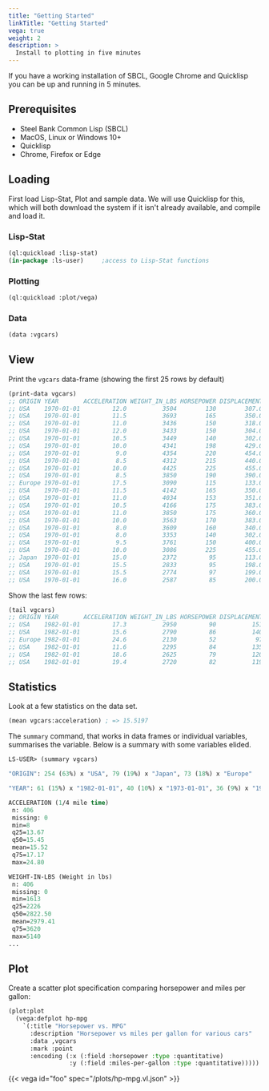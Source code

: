 ```yaml
---
title: "Getting Started"
linkTitle: "Getting Started"
vega: true
weight: 2
description: >
  Install to plotting in five minutes
---
```


If you have a working installation of SBCL, Google Chrome and
Quicklisp you can be up and running in 5 minutes.

## Prerequisites

- Steel Bank Common Lisp (SBCL)
- MacOS, Linux or Windows 10+
- Quicklisp
- Chrome, Firefox or Edge

## Loading

First load Lisp-Stat, Plot and sample data.  We will use Quicklisp for
this, which will both download the system if it isn't already
available, and compile and load it.

### Lisp-Stat

```lisp
(ql:quickload :lisp-stat)
(in-package :ls-user)     ;access to Lisp-Stat functions
```

### Plotting

```lisp
(ql:quickload :plot/vega)
```

### Data

```lisp
(data :vgcars)
```

## View

Print the `vgcars` data-frame (showing the first 25 rows by default)

```lisp
(print-data vgcars)
;; ORIGIN YEAR       ACCELERATION WEIGHT_IN_LBS HORSEPOWER DISPLACEMENT CYLINDERS MILES_PER_GALLON NAME
;; USA    1970-01-01         12.0          3504        130        307.0         8             18.0 chevrolet chevelle malibu
;; USA    1970-01-01         11.5          3693        165        350.0         8             15.0 buick skylark 320
;; USA    1970-01-01         11.0          3436        150        318.0         8             18.0 plymouth satellite
;; USA    1970-01-01         12.0          3433        150        304.0         8             16.0 amc rebel sst
;; USA    1970-01-01         10.5          3449        140        302.0         8             17.0 ford torino
;; USA    1970-01-01         10.0          4341        198        429.0         8             15.0 ford galaxie 500
;; USA    1970-01-01          9.0          4354        220        454.0         8             14.0 chevrolet impala
;; USA    1970-01-01          8.5          4312        215        440.0         8             14.0 plymouth fury iii
;; USA    1970-01-01         10.0          4425        225        455.0         8             14.0 pontiac catalina
;; USA    1970-01-01          8.5          3850        190        390.0         8             15.0 amc ambassador dpl
;; Europe 1970-01-01         17.5          3090        115        133.0         4 NIL              citroen ds-21 pallas
;; USA    1970-01-01         11.5          4142        165        350.0         8 NIL              chevrolet chevelle concours (sw)
;; USA    1970-01-01         11.0          4034        153        351.0         8 NIL              ford torino (sw)
;; USA    1970-01-01         10.5          4166        175        383.0         8 NIL              plymouth satellite (sw)
;; USA    1970-01-01         11.0          3850        175        360.0         8 NIL              amc rebel sst (sw)
;; USA    1970-01-01         10.0          3563        170        383.0         8             15.0 dodge challenger se
;; USA    1970-01-01          8.0          3609        160        340.0         8             14.0 plymouth 'cuda 340
;; USA    1970-01-01          8.0          3353        140        302.0         8 NIL              ford mustang boss 302
;; USA    1970-01-01          9.5          3761        150        400.0         8             15.0 chevrolet monte carlo
;; USA    1970-01-01         10.0          3086        225        455.0         8             14.0 buick estate wagon (sw)
;; Japan  1970-01-01         15.0          2372         95        113.0         4             24.0 toyota corona mark ii
;; USA    1970-01-01         15.5          2833         95        198.0         6             22.0 plymouth duster
;; USA    1970-01-01         15.5          2774         97        199.0         6             18.0 amc hornet
;; USA    1970-01-01         16.0          2587         85        200.0         6             21.0 ford maverick                 ..
```

Show the last few rows:

```lisp
(tail vgcars)
;; ORIGIN YEAR       ACCELERATION WEIGHT_IN_LBS HORSEPOWER DISPLACEMENT CYLINDERS MILES_PER_GALLON NAME
;; USA    1982-01-01         17.3          2950         90          151         4               27 chevrolet camaro
;; USA    1982-01-01         15.6          2790         86          140         4               27 ford mustang gl
;; Europe 1982-01-01         24.6          2130         52           97         4               44 vw pickup
;; USA    1982-01-01         11.6          2295         84          135         4               32 dodge rampage
;; USA    1982-01-01         18.6          2625         79          120         4               28 ford ranger
;; USA    1982-01-01         19.4          2720         82          119         4               31 chevy s-10
```

## Statistics

Look at a few statistics on the data set.

```lisp
(mean vgcars:acceleration) ; => 15.5197
```

The `summary` command, that works in data frames or individual variables, summarises the variable.  Below is a summary with some variables elided.
```lisp
LS-USER> (summary vgcars)

"ORIGIN": 254 (63%) x "USA", 79 (19%) x "Japan", 73 (18%) x "Europe"

"YEAR": 61 (15%) x "1982-01-01", 40 (10%) x "1973-01-01", 36 (9%) x "1978-01-01", 35 (9%) x "1970-01-01", 34 (8%) x "1976-01-01", 30 (7%) x "1975-01-01", 29 (7%) x "1971-01-01", 29 (7%) x "1979-01-01", 29 (7%) x "1980-01-01", 28 (7%) x "1972-01-01", 28 (7%) x "1977-01-01", 27 (7%) x "1974-01-01"

ACCELERATION (1/4 mile time)
 n: 406
 missing: 0
 min=8
 q25=13.67
 q50=15.45
 mean=15.52
 q75=17.17
 max=24.80

WEIGHT-IN-LBS (Weight in lbs)
 n: 406
 missing: 0
 min=1613
 q25=2226
 q50=2822.50
 mean=2979.41
 q75=3620
 max=5140
...

```
<!--
Note: We have removed the car models, essentially the row names, from
the summary in the table above.  Normally this would be done
automatically by the system, but this data set has a few repeated row
names, and only a human can determine whether or not they are
significant.  For this demonstration, they are not.
-->

## Plot

Create a scatter plot specification comparing horsepower and miles per
gallon:

```lisp
(plot:plot
  (vega:defplot hp-mpg
    `(:title "Horsepower vs. MPG"
      :description "Horsepower vs miles per gallon for various cars"
      :data ,vgcars
      :mark :point
      :encoding (:x (:field :horsepower :type :quantitative)
	             :y (:field :miles-per-gallon :type :quantitative)))))
```

{{< vega id="foo" spec="/plots/hp-mpg.vl.json" >}}




